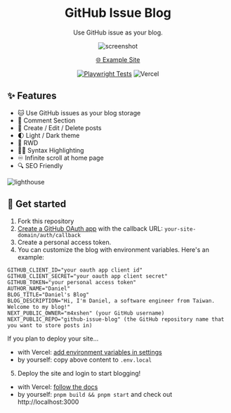 <div align="center">
  <h1>GitHub Issue Blog</h1>

  Use GitHub issue as your blog.
  
![screenshot](https://github.com/user-attachments/assets/4ec02823-dfd4-41d6-aa24-bc37f303cfd1)


  [🌐 Example Site](https://github-issue-blog.vercel.app)
  
[![Playwright Tests](https://github.com/m4xshen/github-issue-blog/actions/workflows/playwright.yml/badge.svg)](https://github.com/m4xshen/github-issue-blog/actions/workflows/playwright.yml)
![Vercel](https://therealsujitk-vercel-badge.vercel.app/?app=github-issue-blog)


</div>


## ✨ Features

- 🐱 Use GitHub issues as your blog storage
- 💬 Comment Section
- 📝 Create / Edit / Delete posts
- 🌓 Light / Dark theme
- 📱 RWD
- 🧑‍💻 Syntax Highlighting
- ♾️ Infinite scroll at home page
- 🔍 SEO Friendly

![lighthouse](https://github.com/m4xshen/github-issues-blog/assets/74842863/84c19d65-90f4-45e3-8100-ef81b60ad089)

## 🚀 Get started

1. Fork this repository
2. [Create a GitHub OAuth app](https://docs.github.com/en/apps/oauth-apps/building-oauth-apps/creating-an-oauth-app) with the callback URL: `your-site-domain/auth/callback`
3. Create a personal access token.
4. You can customize the blog with environment variables. Here's an example:

```
GITHUB_CLIENT_ID="your oauth app client id"
GITHUB_CLIENT_SECRET="your oauth app client secret"
GITHUB_TOKEN="your personal access token"
AUTHOR_NAME="Daniel"
BLOG_TITLE="Daniel's Blog"
BLOG_DESCRIPTION="Hi, I'm Daniel, a software engineer from Taiwan. Welcome to my blog!"
NEXT_PUBLIC_OWNER="m4xshen" (your GitHub username)
NEXT_PUBLIC_REPO="github-issue-blog" (the GitHub repository name that you want to store posts in)
```

If you plan to deploy your site...

- with Vercel: [add environment variables in settings](https://vercel.com/docs/projects/environment-variables)
- by yourself: copy above content to `.env.local`

5. Deploy the site and login to start blogging!

- with Vercel: [follow the docs](https://vercel.com/docs/deployments/overview)
- by yourself: `pnpm build && pnpm start` and check out http://localhost:3000
